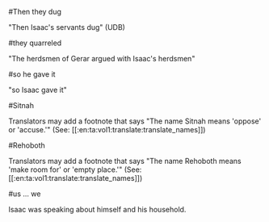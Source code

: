 #Then they dug

"Then Isaac's servants dug" (UDB)

#they quarreled

"The herdsmen of Gerar argued with Isaac's herdsmen"

#so he gave it

"so Isaac gave it"

#Sitnah

Translators may add a footnote that says "The name Sitnah means 'oppose' or 'accuse.'" (See: [[:en:ta:vol1:translate:translate_names]])

#Rehoboth

Translators may add a footnote that says "The name Rehoboth means 'make room for' or 'empty place.'" (See: [[:en:ta:vol1:translate:translate_names]])

#us ... we

Isaac was speaking about himself and his household.